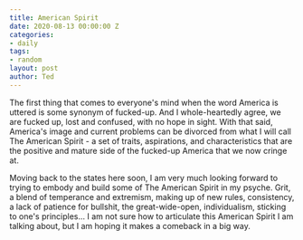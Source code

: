 ```yaml
---
title: American Spirit
date: 2020-08-13 00:00:00 Z
categories:
- daily
tags:
- random
layout: post
author: Ted
---
```


The first thing that comes to everyone's mind when the word America is uttered is some synonym of fucked-up. And I whole-heartedly agree, we are fucked up, lost and confused, with no hope in sight. With that said, America's image and current problems can be divorced from what I will call The American Spirit - a set of traits, aspirations, and characteristics that are the positive and mature side of the fucked-up America that we now cringe at.

Moving back to the states here soon, I am very much looking forward to trying to embody and build some of The American Spirit in my psyche. Grit, a blend of temperance and extremism, making up of new rules, consistency, a lack of patience for bullshit, the great-wide-open, individualism, sticking to one's principles... I am not sure how to articulate this American Spirit I am talking about, but I am hoping it makes a comeback in a big way.
